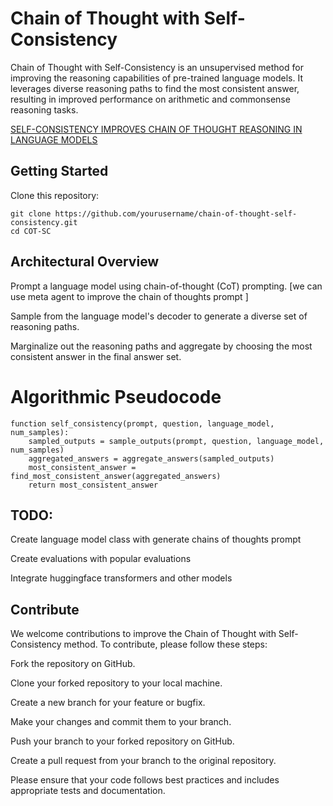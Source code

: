 # Chain of Thought with Self-Consistency


Chain of Thought with Self-Consistency is an unsupervised method for improving the reasoning capabilities of pre-trained language models. It leverages diverse reasoning paths to find the most consistent answer, resulting in improved performance on arithmetic and commonsense reasoning tasks.


[SELF-CONSISTENCY IMPROVES CHAIN OF THOUGHT
REASONING IN LANGUAGE MODELS](https://arxiv.org/pdf/2203.11171.pdf)

## Getting Started
Clone this repository:

```
git clone https://github.com/yourusername/chain-of-thought-self-consistency.git
cd COT-SC
```

## Architectural Overview
Prompt a language model using chain-of-thought (CoT) prompting. [we can use meta agent to improve the chain of thoughts prompt ]

Sample from the language model's decoder to generate a diverse set of reasoning paths.

Marginalize out the reasoning paths and aggregate by choosing the most consistent answer in the final answer set.



# Algorithmic Pseudocode
```
function self_consistency(prompt, question, language_model, num_samples):
    sampled_outputs = sample_outputs(prompt, question, language_model, num_samples)
    aggregated_answers = aggregate_answers(sampled_outputs)
    most_consistent_answer = find_most_consistent_answer(aggregated_answers)
    return most_consistent_answer

```



## TODO:

Create language model class with generate chains of thoughts prompt

Create evaluations with popular evaluations

Integrate huggingface transformers and other models


## Contribute
We welcome contributions to improve the Chain of Thought with Self-Consistency method. To contribute, please follow these steps:

Fork the repository on GitHub.

Clone your forked repository to your local machine.

Create a new branch for your feature or bugfix.

Make your changes and commit them to your branch.

Push your branch to your forked repository on GitHub.

Create a pull request from your branch to the original repository.

Please ensure that your code follows best practices and includes appropriate tests and documentation.
